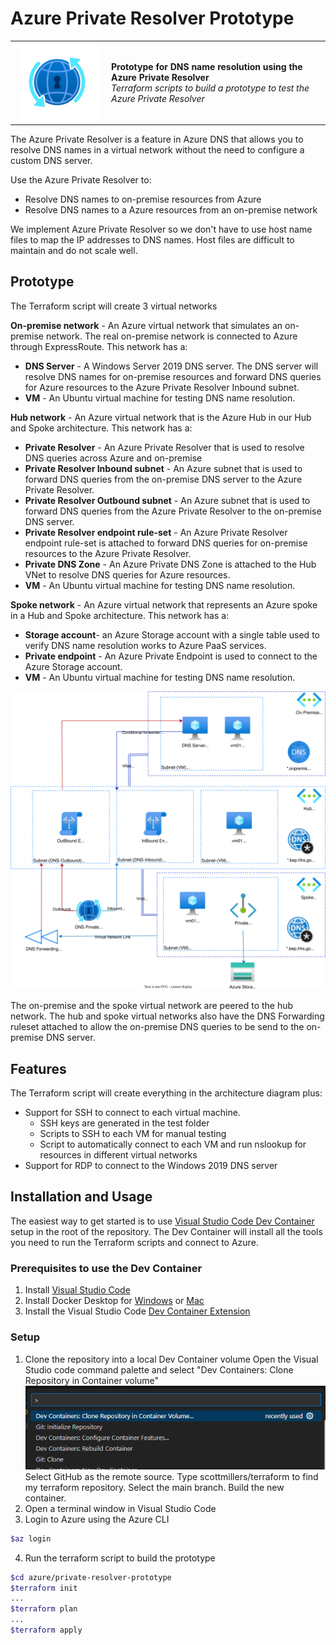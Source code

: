 # Azure Private Resolver Prototype

<table style="width: 100%; border-style: none;"><tr>
<td style="width: 140px; text-align: center;"><a href="https://learn.microsoft.com/en-us/azure/dns/dns-private-resolver-overview"><img width="130px" src="./docs/images/dns-private-resolver-logo.png" alt="Azure Private Resolver logo"/></a></td>
<td>
<strong>Prototype for DNS name resolution using the Azure Private Resolver</strong><br />
<i>Terraform scripts to build a prototype to test the Azure Private Resolver</i><br />
</td>
</tr></table>

The Azure Private Resolver is a feature in Azure DNS that allows you to resolve DNS names in a virtual network without the need to configure a custom DNS server. 

Use the Azure Private Resolver to:
- Resolve DNS names to on-premise resources from Azure 
- Resolve DNS names to a Azure resources from an on-premise network

We implement Azure Private Resolver so we don't have to use host name files to map the IP addresses to DNS names. Host files are difficult to maintain and do not scale well.

## Prototype

The Terraform script will create 3 virtual networks

**On-premise network** - An Azure virtual network that simulates an on-premise network. The real on-premise network is connected to Azure through ExpressRoute. This network has a:
  - **DNS Server** - A Windows Server 2019 DNS server. The DNS server will resolve DNS names for on-premise resources and forward DNS queries for Azure resources to the Azure Private Resolver Inbound subnet.
  - **VM** - An Ubuntu virtual machine for testing DNS name resolution.

**Hub network** - An Azure virtual network that is the Azure Hub in our Hub and Spoke architecture. This network has a:
- **Private Resolver** - An Azure Private Resolver that is used to resolve DNS queries across Azure and on-premise
- **Private Resolver Inbound subnet** - An Azure subnet that is used to forward DNS queries from the on-premise DNS server to the Azure Private Resolver.
- **Private Resolver Outbound subnet** - An Azure subnet that is used to forward DNS queries from the Azure Private Resolver to the on-premise DNS server.
- **Private Resolver endpoint rule-set** - An Azure Private Resolver endpoint rule-set is attached to forward DNS queries for on-premise resources to the Azure Private Resolver.
- **Private DNS Zone** - An Azure Private DNS Zone is attached to the Hub VNet to resolve DNS queries for Azure resources.
- **VM** - An Ubuntu virtual machine for testing DNS name resolution.
    
**Spoke network** - An Azure virtual network that represents an Azure spoke in a Hub and Spoke architecture. This network has a: 
  - **Storage account**- an Azure Storage account with a single table used to verify DNS name resolution works to Azure PaaS services.
  - **Private endpoint** - An Azure Private Endpoint is used to connect to the Azure Storage account.
  - **VM** - An Ubuntu virtual machine for testing DNS name resolution.

![Alt text](docs/images/private-resolver-prototype.svg)

The on-premise and the spoke virtual network are peered to the hub network. The hub and spoke virtual networks also have the DNS Forwarding ruleset attached to allow the on-premise DNS queries to be send to the on-premise DNS server. 

## Features

The Terraform script will create everything in the architecture diagram plus:
- Support for SSH to connect to each virtual machine. 
  - SSH keys are generated in the test folder
  - Scripts to SSH to each VM for manual testing
  - Script to automatically connect to each VM and run nslookup for resources in different virtual networks
- Support for RDP to connect to the Windows 2019 DNS server

## Installation and Usage

The easiest way to get started is to use [Visual Studio Code Dev Container](https://code.visualstudio.com/docs/devcontainers/containers) setup in the root of the repository.  The Dev Container will install all the tools you need to run the Terraform scripts and connect to Azure.


### Prerequisites to use the Dev Container
1.  Install [Visual Studio Code](https://code.visualstudio.com/download)
2.  Install Docker Desktop for [Windows](https://docs.docker.com/docker-for-windows/install/) or [Mac](https://docs.docker.com/docker-for-mac/install/)
3.  Install the Visual Studio Code [Dev Container Extension](https://marketplace.visualstudio.com/items?itemName=ms-vscode-remote.remote-containers)

### Setup

1. Clone the repository into a local Dev Container volume 
Open the Visual Studio code command palette and select "Dev Containers: Clone Repository in Container volume" ![dev container image](docs/images/devcontainer.png)
Select GitHub as the remote source. Type scottmillers/terraform to find my terraform repository. Select the main branch. Build the new container.
2. Open a terminal window in Visual Studio Code 
3. Login to Azure using the Azure CLI
```bash
$az login
```
4. Run the terraform script to build the prototype
```bash
$cd azure/private-resolver-prototype
$terraform init
...
$terraform plan
...
$terraform apply
``` 


 



